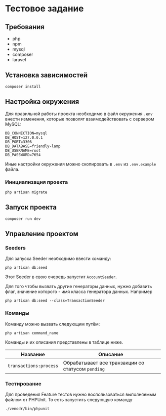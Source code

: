 # Тестовое задание

## Требования

- php
- npm
- mysql
- composer
- laravel

## Установка зависимостей

```
composer install
```

## Настройка окружения

Для правильной работы проекта необходимо в файл окружения `.env` внести изменения, которые позволят взаимодействовать с сервером MySQL:

```env
DB_CONNECTION=mysql
DB_HOST=127.0.0.1
DB_PORT=3306
DB_DATABASE=friendly-lamp
DB_USERNAME=root
DB_PASSWORD=7654
```

Иные настройки окружения можно скопировать в `.env` из `.env.example` файла.

### Инициализация проекта

```
php artisan migrate
```

## Запуск проекта

```
composer run dev
```

## Управление проектом

### Seeders

Для запуска Seeder необходимо ввести команду:

```
php artisan db:seed
```

Этот Seeder в свою очередь запустит `AccountSeeder`.

Для того чтобы вызвать другие генераторы данных, нужно добавить флаг, значение которого - имя класса генератора данных. Например

```
php artisan db:seed --class=TransactionSeeder
```

### Команды

Команду можно вызвать следующим путём:

```
php artisan command_name
```

Команды и их описания представлены в таблице ниже.

Название | Описание
--- | ---
`transactions:process` | Обрабатывает все транзакции со статусом `pending`

### Тестирование

Для проведения Feature тестов нужно воспользоваться выполняемым файлом от PHPUnit. То есть запустить следующую команду

```
./venodr/bin/phpunit
```